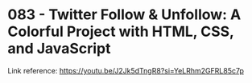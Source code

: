 # 083 - Twitter Follow & Unfollow: A Colorful Project with HTML, CSS, and JavaScript

Link reference: https://youtu.be/J2Jk5dTngR8?si=YeLRhm2GFRL85c7p
